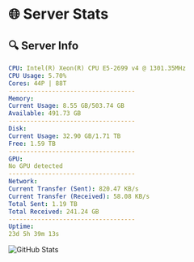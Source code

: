 # 🌐 Server Stats
## 🔍 Server Info
```yaml
CPU: Intel(R) Xeon(R) CPU E5-2699 v4 @ 1301.35MHz
CPU Usage: 5.70%
Cores: 44P | 88T
-----------------------------------
Memory:
Current Usage: 8.55 GB/503.74 GB
Available: 491.73 GB
-----------------------------------
Disk:
Current Usage: 32.90 GB/1.71 TB
Free: 1.59 TB
-----------------------------------
GPU:
No GPU detected
-----------------------------------
Network:
Current Transfer (Sent): 820.47 KB/s
Current Transfer (Received): 58.08 KB/s
Total Sent: 1.19 TB
Total Received: 241.24 GB
-----------------------------------
Uptime:
23d 5h 39m 13s
```
![GitHub Stats](https://img.shields.io/badge/Updated-2025-05-12_22:48:01-blue)